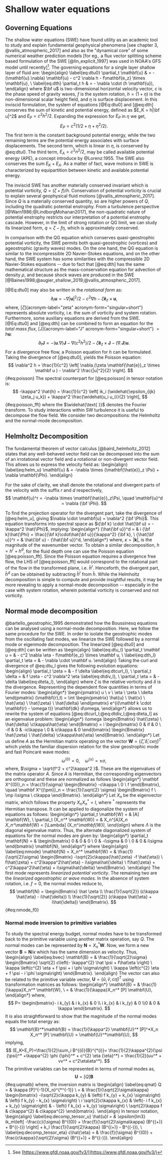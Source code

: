 Shallow water equations
=======================

## Governing Equations

The shallow water equations (SWE) have found utility as an academic tool to study
and explain fundamental geophysical phenomena [see chapter 3,
@vallis_atmospheric_2017] and also as the "dynamical core" of some numerical
weather prediction models [for eg., a flux vector splitting scheme based
formulation of the SWE [@lin_explicit_1997] was used in NOAA's GFS model until
recently][^FV3]. The governing equations for a single layer shallow layer
of fluid are:
\begin{align}
    \label{eq:dtu0} \partial_t \mathbf{u} & = - (\mathbf{u}.\nabla) \mathbf{u}
    - c^2 \nabla h - f\mathbf{e_z} \times \mathbf{u}, \\
    \label{eq:dth} \partial_t h         & = - \nabla \cdot (h \mathbf{u}),
\end{align}
where $\bf u$ is two-dimensional horizontal velocity vector, $c$ is the phase
speed of gravity waves, $f$ is the system rotation, $h = (1 + \eta)$ is the
non-dimensional scalar height field, and $\eta$ is surface displacement.  In
this inviscid formulation, the system of equations [@Eq:dtu0] and [@eq:dth]
conserves the sum of kinetic and potential energy, defined as $E_K = h|\bf
u|^2$ and $E_P = c^2h^2 / 2$. Expanding the expression for $E_P$ in $\eta$ we
get,
$$
E_P = c^2(1/2 + \eta + \eta^2/2).
$$
The first term is the constant background potential energy, while
the two remaining terms are the potential energy associates with
surface displacements. The second term, which is linear in $\eta$,
is conserved by @eq:dtu0. The third term, $E_A = c^2n^2/2$,
may be called available potential energy (APE), a concept introduce
by @Lorenz:1955. The SWE also conserves the sum $E_K + E_A$. As a matter of
fact, wave motions in SWE is characterized by equipartition between
kinetic and available potential energy.

The inviscid SWE has another materially conserved invariant which is potential
vorticity, $Q = (\zeta + f)/h$.
Conservation of potential vorticity is crucial to explain several
geophysical fluid motions [@vallis_atmospheric_2017].
Since $Q$ is a materially conserved quantity, so are higher powers of $Q$,
including the quadratic potential enstrophy.
From a turbulence perspective [@Warn1986;@LindborgMohanan2017], the
non-quadratic nature of potential enstrophy restricts our interpretation of a
potential enstrophy cascade. However, in the limit of strong rotation or QG
limit, we can study its linearized form, $q = \zeta - f\eta$, which is
approximately conserved.

In comparison with the QG equation which conserves quasi-geostrophic
potential vorticity, the SWE permits both quasi-geostrophic (vortices) and
ageostrophic (gravity waves) modes. On the one hand, the QG equation is similar to
the incompressible 2D Navier-Stokes equations, and on the other hand, the SWE
system has some similarities with the compressible 2D Navier-Stokes equations
-- due to fact that [@eq:dth] has the same mathematical structure as the
mass-conservation equation for advection of density $\rho$, and because shock
waves are produced in the SWE
[@Baines1998;@augier_shallow_2019;@vallis_atmospheric_2017].

[^FV3]: See [https://www.gfdl.noaa.gov/fv3/](https://www.gfdl.noaa.gov/fv3/)

[@Eq:dtu0] may also be written in the *rotational form* as:
$$\label{eq:dtu}
    \partial_t \mathbf{u}
    = - \nabla |\mathbf{u}|^2/2 - c^2 \nabla h - \zeta \mathbf{\hat{e}}_z
    \times \mathbf{u},
$$
where, [$\zeta$]{acronym-label="zeta" acronym-form="singular+short"} represents
absolute vorticity, i.e. the sum of vorticity and system rotation.
Furthermore, some auxiliary equations are derived from the SWE.  [@Eq:dtu0]
and [@eq:dth] can be combined to form an equation for the *total mass flux*,
[J]{acronym-label="J" acronym-form="singular+short"} $= h\mathbf{u}$:
$$\label{eq:dtJ}
    \partial_t \mathbf{J} = -(\mathbf{u}.\nabla)\mathbf{J} - \nabla(c^2h^2)/2 -
    \zeta \mathbf{\hat{e}}_z \times \mathbf{J} - (\nabla.
    \mathbf{J})\mathbf{u}.
$$
For a divergence free flow, a Poisson equation for *h* can be
formulated. Taking the divergence of [@eq:dtu0], yields the Poisson equation:
$$
    \nabla^2 h = \frac{1}{c^2} \left[ \nabla.(\zeta \mathbf{\hat{e}}_z \times \mathbf u )
        - \nabla^2 \frac{|u|^2}{2} \right].
$${#eq:poisson}
The spectral counterpart for [@eq:poisson] in tensor notation is:
$$
    -\kappa^2 \hat{h} = \frac{1}{c^2} \left[ ik_i (\widehat{\epsilon_{ijk} \zeta_j
            u_k})
        + \kappa^2 \frac{\widehat{u_i u_i}}{2} \right],
$${#eq:poisson_fft}
where the $\widehat{\text{ }}$ denotes the Fourier transform. To study
interactions within SW turbulence it is useful to decompose the flow field. We
consider two decompositions: the Helmholtz and the normal-mode decomposition.

## Helmholtz Decomposition

The fundamental theorem of vector calculus [@baird_helmholtz_2012] states that
any well-behaved vector field can be decomposed into the sum of an irrotational
vector field and a rotational or non-divergent vector field. This allows us to
express the velocity field as:
\begin{align}
    \label{eq:helm_u}
    \mathbf{u} & = -\nabla \times (\mathbf{\hat{e}}_z \Psi) + \nabla \mathbf{\Phi}.
\end{align}
<!-- & =  -\nabla \times \Psi_z + \nabla \Phi -->
For the sake of clarity, we shall denote the rotational and divergent parts of
the velocity with the suffix *r* and *d* respectively,
$$
    \mathbf{u}^r = -\nabla \times \mathbf{\hat{e}}_z\Psi, \quad \mathbf{u}^d =
    \nabla {\bf \Phi}.
$$
<!-- and, $\mathbf u  = \mathbf u^r + \mathbf u^d$. -->
To find the projection operator for the divergent part, take the
divergence of [@eq:helm_u], giving $\nabla \cdot \mathbf{u} = \nabla^2 {\bf \Phi}$.
This equation transforms into spectral space as $i{\bf k} \cdot \hat{\bf u} =
-\kappa^2 \hat{\Phi}$, implying:
\begin{align*}
    {\hat{\bf u}}^d = & i {\bf k}\hat{\Phi} = \frac{{\bf k}\cdot\hat{\bf u}}{\kappa^2} {\bf k},       \\
    {\hat{\bf u}}^r = & \hat{\bf u} - {\hat{\bf u}}^d,
\end{align*}
where, $\kappa = |\mathbf{k}|$, is the magnitude of the wavenumber vector.
To obtain a similar decomposition, $h = h^r + h^d$, for the fluid depth one can
use the Poisson equation [@eq:poisson_fft]. Since the Poisson equation requires a
divergence free flow, the LHS of [@eq:poisson_fft] would correspond to the
rotational part of the flow in the transformed plane, i.e.  $\hat{h}^r$.
Henceforth, the divergent part, $\hat{h}^d$ can be obtained by subtracting
$\hat{h}^r$ from $\hat{h}$. While the Helmholtz decomposition is simple to compute
and provide insightful results, it may be more revealing to apply a
normal-mode decomposition -- especially in the case with
system rotation, wherein potential vorticity is conserved and not vorticity.

Normal mode decomposition
-------------------------

@bartello_geostrophic_1995 demonstrated how the
Boussinesq equations can be analysed using a normal-mode decomposition.  Here,
we follow the same procedure for the SWE. In order to isolate the geostrophic
modes from the oscillating fast modes, we linearize the SWE followed by a
normal mode or eigenmode decomposition. The linearized [@eq:dtu0] and [@eq:dth]
can be written as
\begin{align}
    \label{eq:dtu_l}
    \partial_t \mathbf u = & - c^2 \nabla \eta - f\mathbf{e_z} \times \mathbf u, \\
    \label{eq:dth_l}
    \partial_t \eta =      & - \nabla \cdot  \mathbf u.
\end{align}
Taking the curl and divergence of @eq:dtu_l gives the following evolution
equations:
\begin{align}
    \partial_t \zeta =  & - f \delta \label{eq:dtcurl_l}, \\
    \partial_t \delta = & f \zeta - c^2 \nabla^2 \eta \label{eq:dtdiv_l}, \\
    \partial_t \eta =   & - \delta \label{eq:dteta_l},
\end{align}
where $\zeta$ is the relative vorticity and $\delta$ is the divergence.
Representing the dependent flow quantities in terms of Fourier modes:
\begin{align*}
    \begin{pmatrix}
        u \\ v \\ \eta \\ \zeta \\ \delta
    \end{pmatrix} (\mathbf{r},t)
    = \int
    \begin{pmatrix}
        \hat{u} \\ \hat{v} \\ \hat{\eta} \\ \hat{\zeta} \\ \hat{\delta}
    \end{pmatrix} e^{i(\mathbf k \cdot \mathbf{r} - \omega t)} \mathbf{dk} d\omega,
\end{align*}
allows us to rewrite the system of equations
[@eq:dtcurl_l;@eq:dtdiv_l;@eq:dteta_l] as an eigenvalue problem:
\begin{align*}
    i\omega
    \begin{Bmatrix}
        \hat{\zeta} \\ \hat{\delta} \\c\kappa\hat{\eta}
    \end{Bmatrix}
    = i
    \begin{bmatrix}
        0   & if       & 0         \\
        -if & 0        & -ic\kappa \\
        0   & ic\kappa & 0
    \end{bmatrix}
    \begin{Bmatrix}
        \hat{\zeta} \\ \hat{\delta} \\c\kappa\hat{\eta}
    \end{Bmatrix}.
\end{align*}
Let us define $A$ as the Hermitian matrix operating on the vector
$\mathbf{W} = \{\hat{\zeta}, \hat{\delta} ,c\kappa \hat{\eta} \}^T$ which
yields the familiar dispersion relation for the slow geostrophic mode
and fast Poincaré wave modes:
$$
\omega^{(0)} = 0,\quad \omega^{(\pm)}=\pm \sigma,
$$
where,
$\sigma = \sqrt{f^2 + c^2\kappa^2 }$. These are the eigenvalues of the
matrix operator *A*. Since *A* is Hermitian, the corresponding
eigenvectors are orthogonal and these are normalized as follows
\begin{align*}
    \mathbf X^{(0)}_n =
    \frac{1}{\sigma}
    \begin{Bmatrix}
        -c\kappa \\ 0 \\ f
    \end{Bmatrix}, \quad
    \mathbf X^{(\pm)}_n =
    \frac{1}{\sqrt{2} \sigma}
    \begin{Bmatrix}
        f \\ \mp i\sigma \\ c\kappa
    \end{Bmatrix}.
\end{align*}
Let $X_n$ be the eigenvector matrix, which follows the property $X_n X_n^*=I$,
where $^*$ represents the Hermitian transpose. It can be applied to
diagonalize the system of equations as follows:
\begin{align*}
    \partial_t \mathbf{W} =               & [A] \mathbf{W}, \\
    \partial_t (X_n^* \mathbf{W}) = & X_n^*[A]X_n
    X_n^*\mathbf{W} = [\Lambda] (X_n^*\mathbf{W}),
\end{align*}
where $\Lambda$ is the diagonal eigenvalue matrix. Thus, the alternate
diagonalized system of equations for the normal modes are given by:
\begin{align*}
    \partial_t
    \mathbf{N}
    = &
    \begin{bmatrix}
        0 & 0        & 0       \\
        0 & -i\sigma & 0       \\
        0 & 0        & i\sigma
    \end{bmatrix}
    \mathbf{N},
\end{align*}
where
\begin{align}
  \label{eq:nmode}
    \mathbf{N} = X_n^* \mathbf{W}
    = & \frac{1}{\sqrt{2}\sigma}
    \begin{Bmatrix}
        -\sqrt{2}c\kappa(\hat{\zeta} -f \hat{\eta})                \\
        f\hat{\zeta} + c^2\kappa^2\hat{\eta} - i\sigma\hat{\delta} \\
        f\hat{\zeta} + c^2\kappa^2\hat{\eta} + i\sigma\hat{\delta}
    \end{Bmatrix}.
\end{align}
The first mode represents *linearized potential vorticity*. The remaining two
are the *linearized ageostrophic or wave modes*. In the absence of system
rotation, i.e. $f=0$, the normal modes reduce to,
$$
    \mathbf{N} =
    \begin{Bmatrix}
        \hat \zeta                                              \\
        \frac{1}{\sqrt{2}} (c\kappa \hat{\eta} - i\hat{\delta}) \\
        \frac{1}{\sqrt{2}} (c\kappa \hat{\eta} + i\hat{\delta})
    \end{Bmatrix}.
$${#eq:nmode_f0}

### Normal mode inversion to primitive variables

To study the spectral energy budget, normal modes have to be transformed
back to the primitive variable using another matrix operation, say $Q$.
The normal modes can be represented by $\mathbf{N} = X_n^* \mathbf{W}$.
Now, we form a new vector $\mathbf{B} = \mathbf{N}/\kappa$ which has the same
dimension as velocity.  Thus,
\begin{align}
\label{eq:bvec}
    \mathbf{B}
    = & \frac{1}{\sqrt{2}\sigma}
    \begin{Bmatrix} \sqrt{2} c\left(-
        \kappa^{2} \hat \psi +  f\hat\eta \right)               \\
        \kappa \left(c^{2} \eta + f \psi + i \phi \sigma\right) \\
        \kappa \left(c^{2} \eta + f \psi - i \phi \sigma\right)
    \end{Bmatrix}.
\end{align}
The vector can also be related to the primitive variable
vector, $\mathbf{U} = \{\hat{u},\hat{v},c\hat{\eta}\}^T$ using
transformation matrices as follows:
\begin{align*}
    \mathbf{B} = & \frac{1}{\kappa}X_n^* \mathbf{W}, \\
    =            & \frac{1}{\kappa}X_n^* [P] \mathbf{U},
\end{align*}
where,
$$
P=
    \begin{bmatrix}- i k_{y} & i k_{x} & 0 \\ i k_{x} &  i
        k_{y}     &
        0                       \\0 & 0 & \kappa
\end{bmatrix}.
$$
It is also straightforward to show that the magnitude of the normal modes
equals the total energy as:
$$
\mathbf{B}^*\mathbf{B}
= \frac{1}{\kappa^2} \mathbf{U}^* [P]^*X_n  X_n^* [P] \mathbf{U}
= \mathbf{U}^*\mathbf{U},
$$
implying,
$$
(E_K+E_P)=\frac{1}{2}\sum_i B^{(i)}{B}^{*(i)}=
 \frac{1}{2}\kappa^{2}(\psi {\psi}^* +\kappa^{2} \phi {\phi}^* + c^{2} \eta {\eta}^*)
    = \frac{1}{2}(uu^* + vv^* + c^2\eta\eta^*).
$$
The primitive variables can be represented in terms of normal modes as,
$$\mathbf{U} = [Q]\mathbf{B}$${#eq:uqmatb}
where, the inversion matrix is
\begin{align}
\label{eq:qmat}
    Q
    = & \kappa [P]^{-1}{X_n}^{*^{-1}} \\
    = & \frac{1}{\sqrt{2}\sigma\kappa}
    \begin{bmatrix}
        -i\sqrt{2}c\kappa  k_{y}                    &
        \left(i f k_{y} +
        k_{x}   \sigma\right)                       &
        \left(i f k_{y} - k_{x} \sigma\right)         \\
        i \sqrt{2}c\kappa k_{x}                     &
        \left(-  i f k_{x} +  k_{y}   \sigma\right) &
        - \left(i f  k_{x} + k_{y} \sigma\right)      \\
        \sqrt{2}\kappa f                            &
        c\kappa^{2}                                 &
        c\kappa^{2}
    \end{bmatrix}.
\end{align}
In tensor notation,
\begin{align}
    \label{eq:decomp_tensor_u}
    \hat{u}_l =   & \epsilon_{lm3} ik_m\left[ -\frac{c}{\sigma} B^{(0)} +
        \frac{f}{\sqrt{2}\sigma\kappa} (B^{(+)} + B^{(-)})
        \right]
    + k_l \frac{1}{\sqrt{2}\kappa}  (B^{(+)} - B^{(-)}),                       \\
    \label{eq:decomp_tensor_eta}
    c\hat{\eta} = & \frac{f}{\sigma} B^{(0)} + \frac{c\kappa}{\sqrt{2}\sigma}
    (B^{(+)} + B^{(-)}).
\end{align}

